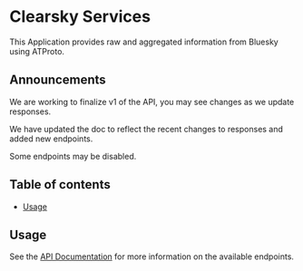 # Clearsky Services

This Application provides raw and aggregated information from Bluesky using ATProto.

## Announcements

We are working to finalize v1 of the API, you may see changes as we update responses.

We have updated the doc to reflect the recent changes to responses and added new endpoints.

Some endpoints may be disabled.

## Table of contents

- [Usage](api.md)

## Usage

See the [API Documentation](api.md) for more information on the available endpoints.
